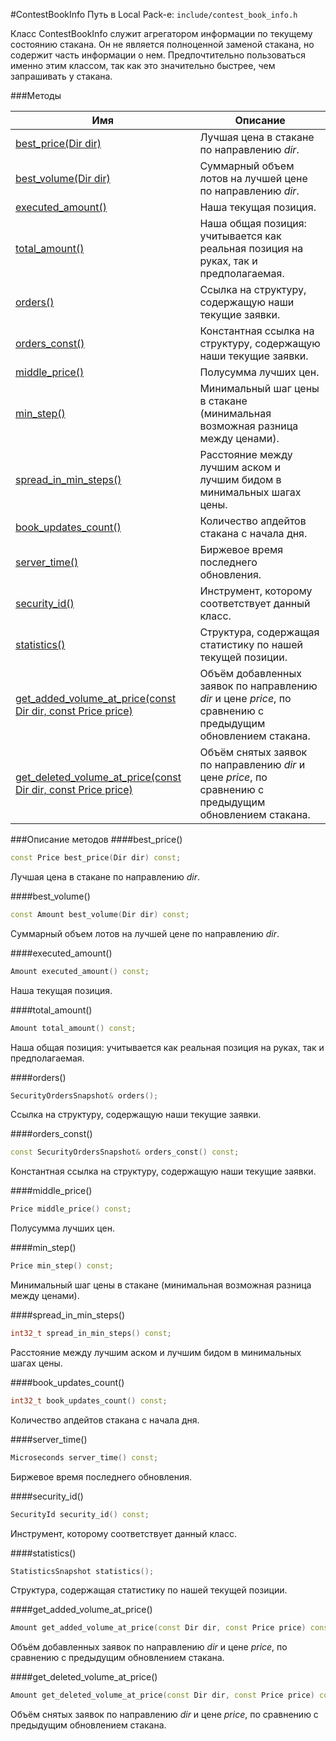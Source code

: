 #ContestBookInfo
Путь в Local Pack-е: `include/contest_book_info.h`

Класс ContestBookInfo служит агрегатором информации по текущему состоянию стакана.
Он не является полноценной заменой стакана, но содержит часть информации о нем.
Предпочтительно пользоваться именно этим классом, так как это значительно быстрее,
чем запрашивать у стакана.

###Методы

|Имя| Описание|
|------------------|--------------------|
|[best_price(Dir dir)](#best_price)|Лучшая цена в стакане по направлению *dir*.|
|[best_volume(Dir dir)](#best_volume)|Суммарный объем лотов на лучшей цене по направлению *dir*.|
|[executed_amount()](#executed_amount)|Наша текущая позиция.|
|[total_amount()](#total_amount)|Наша общая позиция: учитывается как реальная позиция на руках, так и предполагаемая.|
|[orders()](#orders)|Ссылка на структуру, содержащую наши текущие заявки.|
|[orders_const()](#orders_const)|Константная ссылка на структуру, содержащую наши текущие заявки.|
|[middle_price()](#middle_price)|Полусумма лучших цен.|
|[min_step()](#min_step)|Минимальный шаг цены в стакане (минимальная возможная разница между ценами).|
|[spread_in_min_steps()](#spread_in_min_steps)|Расстояние между лучшим аском и лучшим бидом в минимальных шагах цены.|
|[book_updates_count()](#book_updates_count)|Количество апдейтов стакана с начала дня.|
|[server_time()](#server_time)|Биржевое время последнего обновления.|
|[security_id()](#security_id)|Инструмент, которому соответствует данный класс.|
|[statistics()](#statistics)|Структура, содержащая статистику по нашей текущей позиции.|
|[get_added_volume_at_price(const Dir dir, const Price price)](#get_added_volume_at_price)|Объём добавленных заявок по направлению *dir* и цене *price*, по сравнению с предыдущим обновлением стакана.|
|[get_deleted_volume_at_price(const Dir dir, const Price price)](#get_deleted_volume_at_price)|Объём снятых заявок по направлению *dir* и цене *price*, по сравнению с предыдущим обновлением стакана.|

###Описание методов
<a name="best_price"></a>
####best_price()
```c++
const Price best_price(Dir dir) const;
```
Лучшая цена в стакане по направлению *dir*.

<a name="best_volume"></a>
####best_volume()
```c++
const Amount best_volume(Dir dir) const;
```
Суммарный объем лотов на лучшей цене по направлению *dir*.

<a name="executed_amount"></a>
####executed_amount()
```c++
Amount executed_amount() const;
```
Наша текущая позиция.

<a name="total_amount"></a>
####total_amount()
```c++
Amount total_amount() const;
```
Наша общая позиция: учитывается как реальная позиция на руках, так и предполагаемая.

<a name="orders"></a>
####orders()
```c++
SecurityOrdersSnapshot& orders();
```
Ссылка на структуру, содержащую наши текущие заявки.

<a name="orders_const"></a>
####orders_const()
```c++
const SecurityOrdersSnapshot& orders_const() const;
```
Константная ссылка на структуру, содержащую наши текущие заявки.

<a name="middle_price"></a>
####middle_price()
```c++
Price middle_price() const;
```
Полусумма лучших цен.

<a name="min_step"></a>
####min_step()
```c++
Price min_step() const;
```
Минимальный шаг цены в стакане (минимальная возможная разница между ценами).

<a name="spread_in_min_steps"></a>
####spread_in_min_steps()
```c++
int32_t spread_in_min_steps() const;
```
Расстояние между лучшим аском и лучшим бидом в минимальных шагах цены.

<a name="book_updates_count"></a>
####book_updates_count()
```c++
int32_t book_updates_count() const;
```
Количество апдейтов стакана с начала дня.

<a name="server_time"></a>
####server_time()
```c++
Microseconds server_time() const;
```
Биржевое время последнего обновления.

<a name="security_id"></a>
####security_id()
```c++
SecurityId security_id() const;
```
Инструмент, которому соответствует данный класс.

<a name="statistics"></a>
####statistics()
```c++
StatisticsSnapshot statistics();
```
Структура, содержащая статистику по нашей текущей позиции.

<a name="get_added_volume_at_price"></a>
####get_added_volume_at_price()
```c++
Amount get_added_volume_at_price(const Dir dir, const Price price) const;
```
Объём добавленных заявок по направлению *dir* и цене *price*, по сравнению с предыдущим обновлением стакана.

<a name="get_deleted_volume_at_price"></a>
####get_deleted_volume_at_price()
```c++
Amount get_deleted_volume_at_price(const Dir dir, const Price price) const;
```
Объём снятых заявок по направлению *dir* и цене *price*, по сравнению с предыдущим обновлением стакана.


